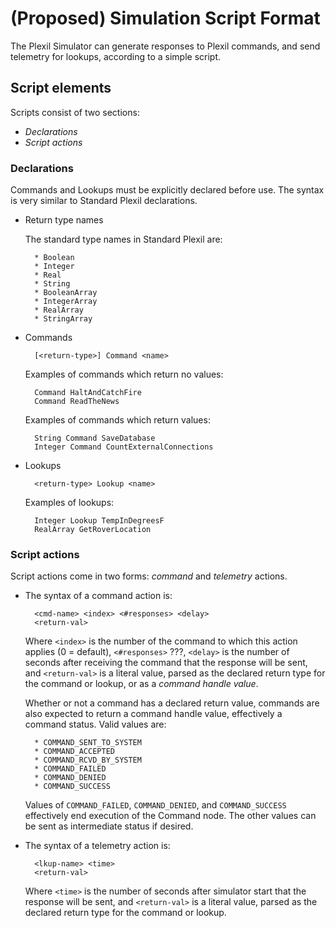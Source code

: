 # (Proposed) Simulation Script Format

The Plexil Simulator can generate responses to Plexil commands, and
send telemetry for lookups, according to a simple script.

## Script elements

Scripts consist of two sections:

* *Declarations*
* *Script actions*

### Declarations

Commands and Lookups must be explicitly declared before use. The
syntax is very similar to Standard Plexil declarations.

* Return type names

    The standard type names in Standard Plexil are:

        * Boolean
        * Integer
        * Real
        * String
        * BooleanArray
        * IntegerArray
        * RealArray
        * StringArray

* Commands

        [<return-type>] Command <name>

    Examples of commands which return no values:

        Command HaltAndCatchFire
        Command ReadTheNews
    
    Examples of commands which return values:

        String Command SaveDatabase
        Integer Command CountExternalConnections

* Lookups

        <return-type> Lookup <name>

    Examples of lookups:

        Integer Lookup TempInDegreesF
        RealArray GetRoverLocation

### Script actions

Script actions come in two forms: *command* and *telemetry* actions.

* The syntax of a command action is:

        <cmd-name> <index> <#responses> <delay>
        <return-val>

    Where ```<index>``` is the number of the command to which this
    action applies (0 = default), ```<#responses>``` ???,
    ```<delay>``` is the number of seconds after receiving the command
    that the response will be sent, and ```<return-val>``` is a
    literal value, parsed as the declared return type for the command
    or lookup, or as a *command handle value*.

    Whether or not a command has a declared return value, commands are
    also expected to return a command handle value, effectively a
    command status. Valid values are:

        * COMMAND_SENT_TO_SYSTEM
        * COMMAND_ACCEPTED
        * COMMAND_RCVD_BY_SYSTEM
        * COMMAND_FAILED
        * COMMAND_DENIED
        * COMMAND_SUCCESS
        
    Values of ```COMMAND_FAILED```, ```COMMAND_DENIED```, and
    ```COMMAND_SUCCESS``` effectively end execution of the Command
    node. The other values can be sent as intermediate status if
    desired.

* The syntax of a telemetry action is:

        <lkup-name> <time>
        <return-val>

    Where ```<time>``` is the number of seconds after simulator start
    that the response will be sent, and ```<return-val>``` is a
    literal value, parsed as the declared return type for the command
    or lookup.
